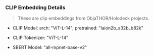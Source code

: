 ### CLIP Embedding Details

> These are clip embeddings from ObjaTHOR/Holodeck projects.

- CLIP Model: arch: "ViT-L-14", pretrained: "laion2b_s32b_b82k"

- CLIP Tokenizer: "ViT-L-14"

- SBERT Model: "all-mpnet-base-v2"
